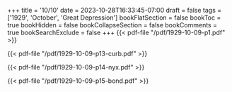 +++
title = '10/10'
date = 2023-10-28T16:33:45-07:00
draft = false
tags = ['1929', 'October', 'Great Depression']
bookFlatSection = false
bookToc = true
bookHidden = false
bookCollapseSection = false
bookComments = true
bookSearchExclude = false
+++
{{< pdf-file "/pdf/1929-10-09-p1.pdf" >}}

{{< pdf-file "/pdf/1929-10-09-p13-curb.pdf" >}}

{{< pdf-file "/pdf/1929-10-09-p14-nyx.pdf" >}}

{{< pdf-file "/pdf/1929-10-09-p15-bond.pdf" >}}